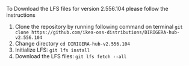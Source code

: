 To Download the LFS files for version 2.556.104 please follow the instructions

1. Clone the repository by running following command on terminal `git clone https://github.com/ikea-oss-distributions/DIRIGERA-hub-v2.556.104`
2. Change directory `cd DIRIGERA-hub-v2.556.104`
3. Initialize LFS: `git lfs install`
4. Download the LFS files: `git lfs fetch --all`

